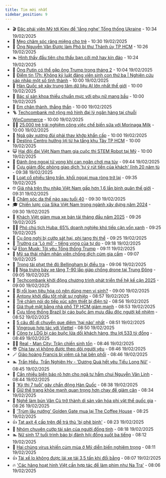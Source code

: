 ```yaml
---
title: Tim mới nhất
sidebar_position: 9
---
```


<!-- vnexpress-tin-moi-nhat:START -->
- 🎬 [Đặc phái viên Mỹ tới Kiev để &#39;lắng nghe&#39; Tổng thống Ukraine](https://vnexpress.net/dac-phai-vien-my-toi-kiev-de-lang-nghe-tong-thong-ukraine-4851560.html) - 10:34 19/02/2025
- 🐎 [Mẹo chăm sóc răng miệng cho trẻ](https://vnexpress.net/meo-cham-soc-rang-mieng-cho-tre-4851481.html) - 10:30 19/02/2025
- 🦍 [Ông Nguyễn Văn Được làm Phó bí thư Thành ủy TP HCM](https://vnexpress.net/ong-nguyen-van-duoc-lam-pho-bi-thu-thanh-uy-tp-hcm-4846073.html) - 10:26 19/02/2025
- 🏊 [Hình thấy đầu tiên cho thấy bạn cởi mở hay kín đáo](https://vnexpress.net/trac-nghiem-tinh-cach-doan-tinh-cach-ngay-19-2-4850434.html) - 10:24 19/02/2025
- 🎊 [Ông Putin có thể gặp ông Trump trong tháng 2](https://vnexpress.net/ong-putin-co-the-gap-ong-trump-trong-thang-2-4851549.html) - 10:04 19/02/2025
- 🎃 [Điểm tin 17h: Không kỷ luật đảng viên sinh con thứ ba | Nghiên cứu sáp nhập một số tỉnh thành](https://vnexpress.net/diem-tin-17h-khong-ky-luat-dang-vien-sinh-con-thu-ba-nghien-cuu-sap-nhap-mot-so-tinh-thanh-4851569.html) - 10:00 19/02/2025
- 🧰 [Hàn Quốc sẽ xây trung tâm dữ liệu AI lớn nhất thế giới](https://vnexpress.net/han-quoc-se-xay-trung-tam-du-lieu-ai-lon-nhat-the-gioi-4851547.html) - 10:00 19/02/2025
- 🔭 [Bác sĩ sản khoa thiếu chuẩn mực với phụ nữ mang bầu](https://vnexpress.net/bac-si-san-khoa-thieu-chuan-muc-voi-phu-nu-mang-bau-4851245.html) - 10:00 19/02/2025
- 🫶 [Em chân thành, thẳng thắn](https://vnexpress.net/em-chan-thanh-thang-than-4851033.html) - 10:00 19/02/2025
- 🪜 [Techcombank mở rộng mô hình đại lý ngân hàng tại chuỗi WinCommerce](https://vnexpress.net/techcombank-mo-rong-mo-hinh-dai-ly-ngan-hang-tai-chuoi-wincommerce-4851556.html) - 10:00 19/02/2025
- 👨‍🏫 [25.000 trẻ trải nghiệm công việc chế biến sữa với Morinaga Milk](https://vnexpress.net/25-000-tre-trai-nghiem-cong-viec-che-bien-sua-voi-morinaga-milk-4851540.html) - 10:00 19/02/2025
- 🎊 [Ngã gãy xương đùi phải thay khớp khẩn cấp](https://vnexpress.net/nga-gay-xuong-dui-phai-thay-khop-khan-cap-4851531.html) - 10:00 19/02/2025
- 🎊 [Destino Centro hưởng lợi từ hạ tầng khu Tây TP HCM](https://vnexpress.net/destino-centro-huong-loi-tu-ha-tang-khu-tay-tp-hcm-4850968.html) - 10:00 19/02/2025
- 😺 [Hai đội đại Việt Nam tham gia cuộc thi STEM Robot tại Mỹ](https://vnexpress.net/hai-doi-dai-viet-nam-tham-gia-cuoc-thi-stem-robot-tai-my-4850806.html) - 10:00 19/02/2025
- 🐘 [Đánh ông ngoại tử vong khi can ngăn chơi ma túy](https://vnexpress.net/danh-ong-ngoai-tu-vong-khi-can-ngan-choi-ma-tuy-4851501.html) - 09:44 19/02/2025
- 🌁 [Cựu giám đốc phòng giao dịch &#39;tự ý rút tiền của khách&#39; lĩnh 20 năm tù](https://vnexpress.net/cuu-giam-doc-phong-giao-dich-tu-y-rut-tien-cua-khach-linh-20-nam-tu-4851519.html) - 09:38 19/02/2025
- 🐲 [Loạt cổ phiếu tăng trần, khối ngoại mua ròng trở lại](https://vnexpress.net/chung-khoan-hom-nay-19-2-loat-co-phieu-tang-tran-khoi-ngoai-mua-rong-tro-lai-4851526.html) - 09:35 19/02/2025
- 🤓 [Giá nhà trên thu nhập Việt Nam gấp hơn 1,6 lần bình quân thế giới](https://vnexpress.net/gia-nha-tren-thu-nhap-viet-nam-gap-hon-1-6-lan-binh-quan-the-gioi-4851497.html) - 09:31 19/02/2025
- 💪 [Chăm sóc da thế nào sau tuổi 40](https://vnexpress.net/cham-soc-da-the-nao-sau-tuoi-40-4851316.html) - 09:30 19/02/2025
- 🎓 [Chiến lược của Sika Việt Nam trong ngành xây dựng năm 2024](https://vnexpress.net/chien-luoc-cua-sika-viet-nam-trong-nganh-xay-dung-nam-2024-4829588.html) - 09:30 19/02/2025
- 🫣 [Khách Việt giảm mua xe bán tải tháng đầu năm 2025](https://vnexpress.net/khach-viet-giam-mua-xe-ban-tai-thang-dau-nam-2025-4851346.html) - 09:26 19/02/2025
- 🧑‍💻 [Phó chủ tịch Huba: 65% doanh nghiệp khó tiếp cận vốn xanh](https://vnexpress.net/pho-chu-tich-huba-65-doanh-nghiep-kho-tiep-can-von-xanh-4851349.html) - 09:25 19/02/2025
- 🐲 [Cụ ông nghi bị cướp sát hại, phi tang thi thể](https://vnexpress.net/cu-ong-nghi-bi-cuop-sat-hai-phi-tang-thi-the-4851525.html) - 09:25 19/02/2025
- 🌝 [Trường ca &#39;Lò mổ&#39; - tiếng vọng của tự do](https://vnexpress.net/truong-ca-lo-mo-tieng-vong-cua-tu-do-4850657.html) - 09:18 19/02/2025
- 😺 [Elon Musk: Tôi yêu Tổng thống Trump](https://vnexpress.net/elon-musk-toi-yeu-tong-thong-trump-4851384.html) - 09:11 19/02/2025
- 🐎 [Mỹ sa thải nhầm nhân viên chống dịch cúm gia cầm](https://vnexpress.net/my-sa-thai-nham-nhan-vien-chong-dich-cum-gia-cam-4851489.html) - 09:07 19/02/2025
- 🎡 [Trọng tài phạt thẻ đỏ Bellingham bị điều tra](https://vnexpress.net/trong-tai-phat-the-do-bellingham-bi-dieu-tra-4851500.html) - 09:06 19/02/2025
- 👨‍🏫 [Nga trưng bày xe tăng T-90 lắp giáp chống drone tại Trung Đông](https://vnexpress.net/nga-trung-bay-xe-tang-t-90-lap-giap-chong-drone-tai-trung-dong-4851292.html) - 09:05 19/02/2025
- 🦆 [Techcombank khởi động chương trình phát triển thế hệ kế cận 2025](https://vnexpress.net/techcombank-khoi-dong-chuong-trinh-phat-trien-the-he-ke-can-2025-4851503.html) - 09:00 19/02/2025
- 🚦 [Bị rối loạn tiêu hóa có nên dùng men vi sinh?](https://vnexpress.net/bi-roi-loan-tieu-hoa-co-nen-dung-men-vi-sinh-4851420.html) - 09:00 19/02/2025
- 💫 [Antony khởi đầu tốt nhất sự nghiệp](https://vnexpress.net/antony-khoi-dau-tot-nhat-su-nghiep-4851416.html) - 08:57 19/02/2025
- 🎉 [Trẻ chậm nói do tiếp xúc sớm thiết bị điện tử](https://vnexpress.net/tre-cham-noi-do-tiep-xuc-som-thiet-bi-dien-tu-4851381.html) - 08:56 19/02/2025
- 🌋 [Giá thuê mặt bằng nhà phố TP HCM giảm mạnh](https://vnexpress.net/gia-thue-mat-bang-nha-pho-tp-hcm-giam-manh-4850631.html) - 08:53 19/02/2025
- 🤖 [Cựu tổng thống Brazil bị cáo buộc âm mưu đầu độc người kế nhiệm](https://vnexpress.net/cuu-tong-thong-brazil-bi-cao-buoc-am-muu-dau-doc-nguoi-ke-nhiem-4851464.html) - 08:52 19/02/2025
- 🦏 [5 câu đố di chuyển que diêm &#39;hại não&#39; nhất](https://vnexpress.net/cau-do-que-diem-5-cau-do-di-chuyen-que-diem-hai-nao-nhat-4851521.html) - 08:51 19/02/2025
- 🦩 [Vingroup hợp tác với Viettel](https://vnexpress.net/vingroup-hop-tac-voi-viettel-4851465.html) - 08:50 19/02/2025
- 👺 [Công ty LDG bị cáo buộc lừa dối khách hàng, thu lợi 533 tỷ đồng](https://vnexpress.net/cong-ty-ldg-bi-cao-buoc-lua-doi-khach-hang-thu-loi-533-ty-dong-4851478.html) - 08:49 19/02/2025
- 🧑‍🏫 [Real - Man City: Trận chiến sinh tồn](https://vnexpress.net/real-man-city-tran-chien-sinh-ton-4851429.html) - 08:46 19/02/2025
- 😎 [Chia tay vì không được theo dõi người yêu](https://vnexpress.net/chia-tay-vi-khong-duoc-theo-doi-nguoi-yeu-4851127.html) - 08:46 19/02/2025
- 🪄 [Giáo hoàng Francis bị viêm cả hai bên phổi](https://vnexpress.net/giao-hoang-francis-bi-viem-ca-hai-ben-phoi-4851467.html) - 08:46 19/02/2025
- 🏊 [Trần Hiểu, Trần Nghiên Hy - &#39;Dương Quá hết yêu Tiểu Long Nữ&#39;](https://vnexpress.net/tran-hieu-tran-nghien-hy-duong-qua-het-yeu-tieu-long-nu-4851450.html) - 08:45 19/02/2025
- 💃 [Cần nhiều biển báo rõ hơn cho ngã tư hầm chui Nguyễn Văn Linh](https://vnexpress.net/ket-xe-du-co-ham-chui-nguyen-van-linh-nen-can-nhieu-bien-bao-ro-hon-4851511.html) - 08:44 19/02/2025
- 🦆 [&#39;Kỳ thi 7 tuổi&#39; gây chấn động Hàn Quốc](https://vnexpress.net/ky-thi-7-tuoi-gay-chan-dong-han-quoc-4851468.html) - 08:38 19/02/2025
- 🎊 [Giữ thể trạng khỏe mạnh quan trọng hơn chạy để giảm cân](https://vnexpress.net/giu-the-trang-khoe-manh-quan-trong-hon-chay-de-giam-can-4851452.html) - 08:34 19/02/2025
- 👺 [Nghề làm bún Vân Cù trở thành di sản văn hóa phi vật thể quốc gia](https://vnexpress.net/nghe-lam-bun-van-cu-tro-thanh-di-san-van-hoa-phi-vat-the-quoc-gia-4851363.html) - 08:26 19/02/2025
- 🎡 [&#39;Trùm lẩu nướng&#39; Golden Gate mua lại The Coffee House](https://vnexpress.net/trum-lau-nuong-golden-gate-mua-lai-the-coffee-house-4851494.html) - 08:25 19/02/2025
- 👍 [Tạt axit 4 cấp trên để trả thù &#39;bị phê bình&#39;](https://vnexpress.net/tat-axit-4-cap-tren-de-tra-thu-bi-phe-binh-4851451.html) - 08:23 19/02/2025
- 🐎 [Nhóm chuyên cướp tài sản của người đồng tính](https://vnexpress.net/nhom-chuyen-cuop-tai-san-cua-nguoi-dong-tinh-4851442.html) - 08:18 19/02/2025
- 🏊 [Nữ sinh 17 tuổi trình báo bị đánh hội đồng suốt ba tiếng](https://vnexpress.net/nu-sinh-17-tuoi-trinh-bao-bi-danh-hoi-dong-suot-ba-tieng-4851309.html) - 08:12 19/02/2025
- 🦩 [Hai chủng virus khiến cúm mùa ở Mỹ diễn biến nghiêm trọng](https://vnexpress.net/hai-chung-virus-khien-cum-mua-o-my-dien-bien-nghiem-trong-4851278.html) - 08:11 19/02/2025
- 👍 [Tài xế lo không được lái xe tải 3,5 tấn khi đổi bằng](https://vnexpress.net/tai-xe-lo-khong-duoc-lai-xe-tai-3-5-tan-khi-doi-bang-4851397.html) - 08:07 19/02/2025
- 🔥 [&#39;Các hãng hoạt hình Việt cần hợp tác để làm phim như Na Tra&#39;](https://vnexpress.net/cac-hang-hoat-hinh-viet-can-hop-tac-de-lam-phim-nhu-na-tra-4850904.html) - 08:06 19/02/2025<!-- vnexpress-tin-moi-nhat:END -->
